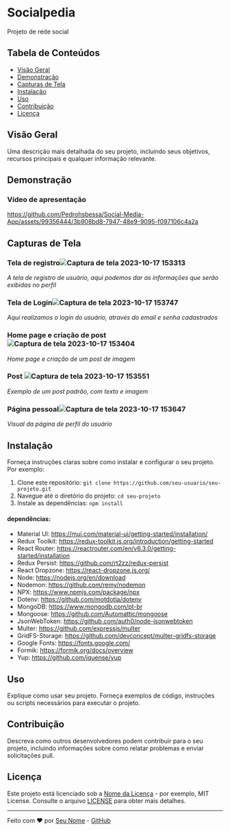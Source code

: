 # Socialpedia

Projeto de rede social 

## Tabela de Conteúdos

- [Visão Geral](#visão-geral)
- [Demonstração](#demonstração)
- [Capturas de Tela](#capturas-de-tela)
- [Instalação](#instalação)
- [Uso](#uso)
- [Contribuição](#contribuição)
- [Licença](#licença)

## Visão Geral

Uma descrição mais detalhada do seu projeto, incluindo seus objetivos, recursos principais e qualquer informação relevante.

## Demonstração
### Vídeo de apresentação



https://github.com/Pedrohsbessa/Social-Media-App/assets/99356444/3b908bd8-7947-48e9-9095-f097106c4a2a



## Capturas de Tela

### Tela de registro![Captura de tela 2023-10-17 153313](https://github.com/Pedrohsbessa/Social-Media-App/assets/99356444/9b4ec82d-6030-4d3e-ad1b-2058f76e9bb8)

*A tela de registro de usuário, aqui podemos dar as informações que serão exibidas no perfil*

### Tela de Login![Captura de tela 2023-10-17 153747](https://github.com/Pedrohsbessa/Social-Media-App/assets/99356444/0458047b-cad1-4cc1-bc70-f633927a3e21)

*Aqui realizamos o login do usuário, através do email e senha cadastrados*

### Home page e criação de post![Captura de tela 2023-10-17 153404](https://github.com/Pedrohsbessa/Social-Media-App/assets/99356444/5128747e-fa66-46ca-889f-1519cbe7f8d2)

*Home page e criação de um post de imagem*

### Post ![Captura de tela 2023-10-17 153551](https://github.com/Pedrohsbessa/Social-Media-App/assets/99356444/d89fec55-d2ae-47b7-8e36-5b7f5a0d392b)

*Exemplo de um post padrão, com texto e imagem*

### Página pessoal![Captura de tela 2023-10-17 153647](https://github.com/Pedrohsbessa/Social-Media-App/assets/99356444/27725e47-934a-49a0-bf4e-fa4652be01e5)

*Visual da página de perfil do usuário*

## Instalação

Forneça instruções claras sobre como instalar e configurar o seu projeto. Por exemplo:

1. Clone este repositório: `git clone https://github.com/seu-usuario/seu-projeto.git`
2. Navegue até o diretório do projeto: `cd seu-projeto`
3. Instale as dependências: `npm install`
#### dependências:
- Material UI: https://mui.com/material-ui/getting-started/installation/
- Redux Toolkit: https://redux-toolkit.js.org/introduction/getting-started
- React Router: https://reactrouter.com/en/v6.3.0/getting-started/installation
- Redux Persist: https://github.com/rt2zz/redux-persist
- React Dropzone: https://react-dropzone.js.org/
- Node: https://nodejs.org/en/download
- Nodemon: https://github.com/remy/nodemon
- NPX: https://www.npmjs.com/package/npx
- Dotenv: https://github.com/motdotla/dotenv
- MongoDB: https://www.mongodb.com/pt-br
- Mongoose: https://github.com/Automattic/mongoose
- JsonWebToken: https://github.com/auth0/node-jsonwebtoken
- Multer: https://github.com/expressjs/multer
- GridFS-Storage: https://github.com/devconcept/multer-gridfs-storage
- Google Fonts: https://fonts.google.com/
- Formik: https://formik.org/docs/overview
- Yup: https://github.com/jquense/yup


## Uso

Explique como usar seu projeto. Forneça exemplos de código, instruções ou scripts necessários para executar o projeto.

## Contribuição

Descreva como outros desenvolvedores podem contribuir para o seu projeto, incluindo informações sobre como relatar problemas e enviar solicitações pull.

## Licença

Este projeto está licenciado sob a [Nome da Licença](link-para-a-licença) - por exemplo, MIT License. Consulte o arquivo [LICENSE](LICENSE) para obter mais detalhes.

---

Feito com ❤️ por [Seu Nome](link-do-seu-site) - [GitHub](link-do-seu-github)
